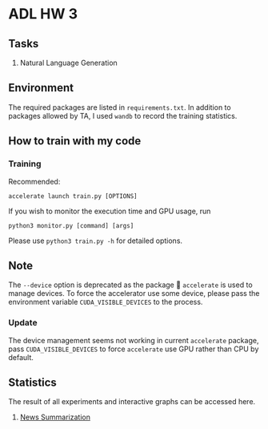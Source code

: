 # ADL HW 3

## Tasks

1. Natural Language Generation

## Environment
The required packages are listed in `requirements.txt`. 
In addition to packages allowed by TA, I used `wandb` to record the training statistics.

## How to train with my code
### Training      
Recommended:
```shell
accelerate launch train.py [OPTIONS]
```

If you wish to monitor the execution time and GPU usage, run
```shell
python3 monitor.py [command] [args]
```

Please use `python3 train.py -h` for detailed options.

## Note

The `--device` option is deprecated as the package 🤗  `accelerate` is used to manage devices. To force the accelerator use some device, please pass the environment variable `CUDA_VISIBLE_DEVICES` to the process.

### Update
The device management seems not working in current `accelerate` package, pass `CUDA_VISIBLE_DEVICES` to force `accelerate` use GPU rather than CPU by default.

## Statistics

The result of all experiments and interactive graphs can be accessed here. 
1. [News Summarization](https://wandb.ai/neverloses/News%20Summarization)
